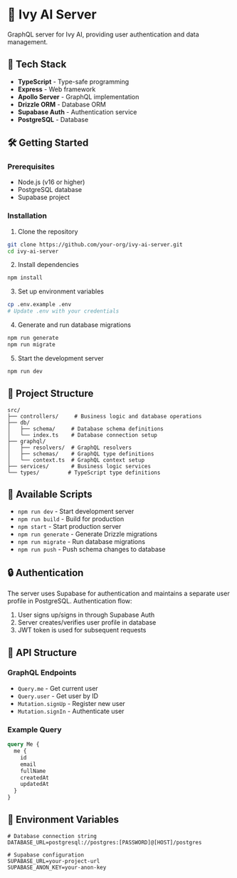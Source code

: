# 🌿 Ivy AI Server

GraphQL server for Ivy AI, providing user authentication and data management.

## 🚀 Tech Stack

- **TypeScript** - Type-safe programming
- **Express** - Web framework
- **Apollo Server** - GraphQL implementation
- **Drizzle ORM** - Database ORM
- **Supabase Auth** - Authentication service
- **PostgreSQL** - Database

## 🛠️ Getting Started

### Prerequisites

- Node.js (v16 or higher)
- PostgreSQL database
- Supabase project

### Installation

1. Clone the repository
```bash
git clone https://github.com/your-org/ivy-ai-server.git
cd ivy-ai-server
```

2. Install dependencies
```bash
npm install
```

3. Set up environment variables
```bash
cp .env.example .env
# Update .env with your credentials
```

4. Generate and run database migrations
```bash
npm run generate
npm run migrate
```

5. Start the development server
```bash
npm run dev
```

## 📁 Project Structure

```
src/
├── controllers/     # Business logic and database operations
├── db/
│   ├── schema/     # Database schema definitions
│   └── index.ts    # Database connection setup
├── graphql/
│   ├── resolvers/  # GraphQL resolvers
│   ├── schemas/    # GraphQL type definitions
│   └── context.ts  # GraphQL context setup
├── services/       # Business logic services
└── types/         # TypeScript type definitions
```

## 📝 Available Scripts

- `npm run dev` - Start development server
- `npm run build` - Build for production
- `npm start` - Start production server
- `npm run generate` - Generate Drizzle migrations
- `npm run migrate` - Run database migrations
- `npm run push` - Push schema changes to database

## 🔒 Authentication

The server uses Supabase for authentication and maintains a separate user profile in PostgreSQL. Authentication flow:

1. User signs up/signs in through Supabase Auth
2. Server creates/verifies user profile in database
3. JWT token is used for subsequent requests

## 📡 API Structure

### GraphQL Endpoints

- `Query.me` - Get current user
- `Query.user` - Get user by ID
- `Mutation.signUp` - Register new user
- `Mutation.signIn` - Authenticate user

### Example Query

```graphql
query Me {
  me {
    id
    email
    fullName
    createdAt
    updatedAt
  }
}
```

## 🔐 Environment Variables

```env
# Database connection string
DATABASE_URL=postgresql://postgres:[PASSWORD]@[HOST]/postgres

# Supabase configuration
SUPABASE_URL=your-project-url
SUPABASE_ANON_KEY=your-anon-key
```